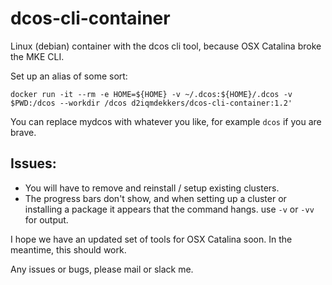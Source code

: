 # dcos-cli-container
Linux (debian) container with the dcos cli tool, because OSX Catalina broke the MKE CLI.

Set up an alias of some sort:

```docker run -it --rm -e HOME=${HOME} -v ~/.dcos:${HOME}/.dcos -v $PWD:/dcos --workdir /dcos d2iqmdekkers/dcos-cli-container:1.2'```

You can replace mydcos with whatever you like, for example ```dcos``` if you are brave.

## Issues:
- You will have to remove and reinstall / setup existing clusters.
- The progress bars don't show, and when setting up a cluster or installing a package it appears that the command hangs. use ```-v``` or ```-vv``` for output. 

I hope we have an updated set of tools for OSX Catalina soon. In the meantime, this should work. 

Any issues or bugs, please mail or slack me. 

